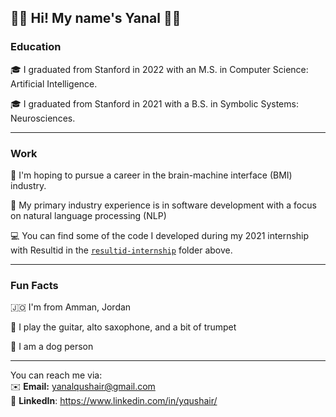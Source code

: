 ## 👋🏼 Hi! My name's Yanal 👋🏼


### Education
🎓 I graduated from Stanford in 2022 with an M.S. in Computer Science: Artificial Intelligence.

🎓 I graduated from Stanford in 2021 with a B.S. in Symbolic Systems: Neurosciences.

---

### Work
🧠 I'm hoping to pursue a career in the brain-machine interface (BMI) industry.

👔 My primary industry experience is in software development with a focus on natural language processing (NLP)

💻 You can find some of the code I developed during my 2021 internship with Resultid in the [`resultid-internship`](https://github.com/yqushair/yqushair/tree/main/resultid-internship) folder above.

---

### Fun Facts
🇯🇴 I'm from Amman, Jordan

🎵 I play the guitar, alto saxophone, and a bit of trumpet

🐶 I am a dog person

---

You can reach me via:\
✉️ __Email:__ yanalqushair@gmail.com\
💼 __LinkedIn__: https://www.linkedin.com/in/yqushair/
